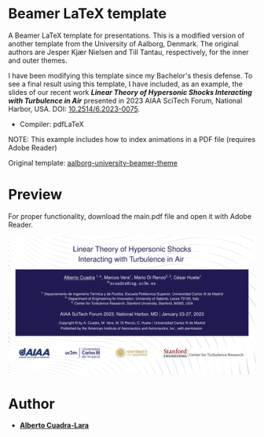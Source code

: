 # Beamer LaTeX template

A Beamer LaTeX template for presentations. This is a modified version of another template from the University of Aalborg, Denmark. The original authors are Jesper Kjær Nielsen and Till Tantau, respectively, for the inner and outer themes.

I have been modifying this template since my Bachelor's thesis defense. To see a final result using this template, I have included, as an example, the slides of our recent work ***Linear Theory of Hypersonic Shocks Interacting with Turbulence in Air*** presented in 2023 AIAA SciTech Forum, National Harbor, USA. DOI: [10.2514/6.2023-0075](https://doi.org/10.2514/6.2023-0075).

* Compiler: pdfLaTeX

NOTE: This example includes how to index animations in a PDF file (requires Adobe Reader)

Original template: [aalborg-university-beamer-theme](https://es.overleaf.com/latex/templates/aalborg-university-beamer-theme/vykfxpfdfdrd)

# Preview

For proper functionality, download the main.pdf file and open it with Adobe Reader.

<p align="left">
    <a href="https://github.com/AlbertoCuadra/beamer_latex_template/blob/master/main.pdf" > <img src="https://github.com/AlbertoCuadra/beamer_latex_template/blob/master/preview.svg" width="1400"> </a>
</p>

# Author

* **[Alberto Cuadra-Lara](https://acuadralara.com/)**

